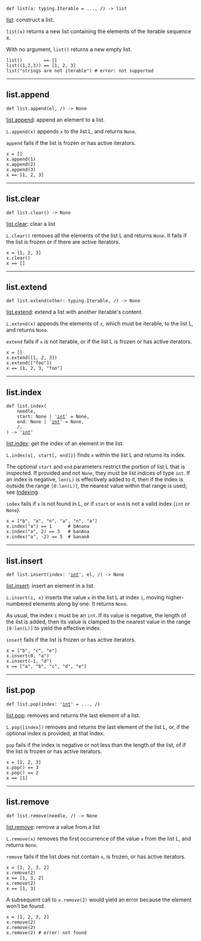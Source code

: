 

<pre class="language-python"><code><span class="source python"><span class="meta function python"><span class="storage type function python">def</span> <span class="entity name function python"><span class="meta generic-name python">list</span></span></span><span class="meta function parameters python"><span class="punctuation section parameters begin python">(</span></span><span class="meta function parameters python"><span class="variable parameter python">a</span></span><span class="meta function parameters annotation python"><span class="punctuation separator annotation parameter python">:</span> <span class="meta qualified-name python"><span class="meta generic-name python">typing</span><span class="punctuation accessor dot python">.</span><span class="meta generic-name python">Iterable</span></span> </span><span class="meta function parameters default-value python"><span class="keyword operator assignment python">=</span> <span class="constant language python">...</span></span><span class="meta function parameters python"><span class="punctuation separator parameters python">,</span> /<span class="punctuation section parameters end python">)</span></span><span class="meta function python"> </span><span class="meta function annotation return python"><span class="punctuation separator annotation return python">-&gt;</span> <span class="meta qualified-name python"><span class="support type python">list</span></span></span></span></code></pre>

[list](https://github.com/bazelbuild/starlark/blob/master/spec.md#list): construct a list.

`list(x)` returns a new list containing the elements of the
iterable sequence x.

With no argument, `list()` returns a new empty list.

```
list()        == []
list((1,2,3)) == [1, 2, 3]
list("strings are not iterable") # error: not supported
```

***

## list.append

<pre class="language-python"><code><span class="source python"><span class="meta function python"><span class="storage type function python">def</span> <span class="entity name function python"><span class="meta generic-name python">list</span></span>.<span class="entity name function python"><span class="meta generic-name python">append</span></span></span><span class="meta function parameters python"><span class="punctuation section parameters begin python">(</span></span><span class="meta function parameters python"><span class="variable parameter python">el</span><span class="punctuation separator parameters python">,</span> /<span class="punctuation section parameters end python">)</span></span><span class="meta function python"> </span><span class="meta function annotation return python"><span class="punctuation separator annotation return python">-&gt;</span> <span class="constant language python">None</span></span></span></code></pre>

[list.append](https://github.com/bazelbuild/starlark/blob/master/spec.md#list·append): append an element to a list.

`L.append(x)` appends `x` to the list L, and returns `None`.

`append` fails if the list is frozen or has active iterators.

```
x = []
x.append(1)
x.append(2)
x.append(3)
x == [1, 2, 3]
```

***

## list.clear

<pre class="language-python"><code><span class="source python"><span class="meta function python"><span class="storage type function python">def</span> <span class="entity name function python"><span class="meta generic-name python">list</span></span>.<span class="entity name function python"><span class="meta generic-name python">clear</span></span></span><span class="meta function parameters python"><span class="punctuation section parameters begin python">(</span></span><span class="meta function parameters python"><span class="punctuation section parameters end python">)</span></span><span class="meta function python"> </span><span class="meta function annotation return python"><span class="punctuation separator annotation return python">-&gt;</span> <span class="constant language python">None</span></span></span></code></pre>

[list.clear](https://github.com/bazelbuild/starlark/blob/master/spec.md#list·clear): clear a list

`L.clear()` removes all the elements of the list L and returns `None`.
It fails if the list is frozen or if there are active iterators.

```
x = [1, 2, 3]
x.clear()
x == []
```

***

## list.extend

<pre class="language-python"><code><span class="source python"><span class="meta function python"><span class="storage type function python">def</span> <span class="entity name function python"><span class="meta generic-name python">list</span></span>.<span class="entity name function python"><span class="meta generic-name python">extend</span></span></span><span class="meta function parameters python"><span class="punctuation section parameters begin python">(</span></span><span class="meta function parameters python"><span class="variable parameter python">other</span></span><span class="meta function parameters annotation python"><span class="punctuation separator annotation parameter python">:</span> <span class="meta qualified-name python"><span class="meta generic-name python">typing</span><span class="punctuation accessor dot python">.</span><span class="meta generic-name python">Iterable</span></span></span><span class="meta function parameters python"><span class="punctuation separator parameters python">,</span> /<span class="punctuation section parameters end python">)</span></span><span class="meta function python"> </span><span class="meta function annotation return python"><span class="punctuation separator annotation return python">-&gt;</span> <span class="constant language python">None</span></span></span></code></pre>

[list.extend](https://github.com/bazelbuild/starlark/blob/master/spec.md#list·extend): extend a list with another iterable's content.

`L.extend(x)` appends the elements of `x`, which must be iterable, to
the list L, and returns `None`.

`extend` fails if `x` is not iterable, or if the list L is frozen or has
active iterators.

```
x = []
x.extend([1, 2, 3])
x.extend(["foo"])
x == [1, 2, 3, "foo"]
```

***

## list.index

<pre class="language-python"><code><span class="source python"><span class="meta function python"><span class="storage type function python">def</span> <span class="entity name function python"><span class="meta generic-name python">list</span></span>.<span class="entity name function python"><span class="meta generic-name python">index</span></span></span><span class="meta function parameters python"><span class="punctuation section parameters begin python">(</span></span><span class="meta function parameters python">
    <span class="variable parameter python">needle</span><span class="punctuation separator parameters python">,</span>
    <span class="variable parameter python">start</span></span><span class="meta function parameters annotation python"><span class="punctuation separator annotation parameter python">:</span> <span class="constant language python">None</span> <span class="keyword operator arithmetic python">|</span> <span class="meta string python"><span class="string quoted single python"><span class="punctuation definition string begin python">&#39;</span></span></span><span class="meta string python"><span class="string quoted single python"><a href="/lib/int">int</a><span class="punctuation definition string end python">&#39;</span></span></span> </span><span class="meta function parameters default-value python"><span class="keyword operator assignment python">=</span> <span class="constant language python">None</span></span><span class="meta function parameters python"><span class="punctuation separator parameters python">,</span>
    <span class="variable parameter python">end</span></span><span class="meta function parameters annotation python"><span class="punctuation separator annotation parameter python">:</span> <span class="constant language python">None</span> <span class="keyword operator arithmetic python">|</span> <span class="meta string python"><span class="string quoted single python"><span class="punctuation definition string begin python">&#39;</span></span></span><span class="meta string python"><span class="string quoted single python"><a href="/lib/int">int</a><span class="punctuation definition string end python">&#39;</span></span></span> </span><span class="meta function parameters default-value python"><span class="keyword operator assignment python">=</span> <span class="constant language python">None</span></span><span class="meta function parameters python"><span class="punctuation separator parameters python">,</span>
    /<span class="punctuation separator parameters python">,</span>
<span class="punctuation section parameters end python">)</span></span><span class="meta function python"> </span><span class="meta function annotation return python"><span class="punctuation separator annotation return python">-&gt;</span> <span class="meta string python"><span class="string quoted single python"><span class="punctuation definition string begin python">&#39;</span></span></span><span class="meta string python"><span class="string quoted single python"><a href="/lib/int">int</a><span class="punctuation definition string end python">&#39;</span></span></span></span></span></code></pre>

[list.index](https://github.com/bazelbuild/starlark/blob/master/spec.md#list·index): get the index of an element in the list.

`L.index(x[, start[, end]])` finds `x` within the list L and returns its
index.

The optional `start` and `end` parameters restrict the portion of
list L that is inspected.  If provided and not `None`, they must be list
indices of type `int`. If an index is negative, `len(L)` is effectively
added to it, then if the index is outside the range `[0:len(L)]`, the
nearest value within that range is used; see [Indexing](#indexing).

`index` fails if `x` is not found in L, or if `start` or `end`
is not a valid index (`int` or `None`).

```
x = ["b", "a", "n", "a", "n", "a"]
x.index("a") == 1      # bAnana
x.index("a", 2) == 3   # banAna
x.index("a", -2) == 5  # bananA
```

***

## list.insert

<pre class="language-python"><code><span class="source python"><span class="meta function python"><span class="storage type function python">def</span> <span class="entity name function python"><span class="meta generic-name python">list</span></span>.<span class="entity name function python"><span class="meta generic-name python">insert</span></span></span><span class="meta function parameters python"><span class="punctuation section parameters begin python">(</span></span><span class="meta function parameters python"><span class="variable parameter python">index</span></span><span class="meta function parameters annotation python"><span class="punctuation separator annotation parameter python">:</span> <span class="meta string python"><span class="string quoted single python"><span class="punctuation definition string begin python">&#39;</span></span></span><span class="meta string python"><span class="string quoted single python"><a href="/lib/int">int</a><span class="punctuation definition string end python">&#39;</span></span></span></span><span class="meta function parameters python"><span class="punctuation separator parameters python">,</span> <span class="variable parameter python">el</span><span class="punctuation separator parameters python">,</span> /<span class="punctuation section parameters end python">)</span></span><span class="meta function python"> </span><span class="meta function annotation return python"><span class="punctuation separator annotation return python">-&gt;</span> <span class="constant language python">None</span></span></span></code></pre>

[list.insert](https://github.com/bazelbuild/starlark/blob/master/spec.md#list·insert): insert an element in a list.

`L.insert(i, x)` inserts the value `x` in the list L at index `i`,
moving higher-numbered elements along by one.  It returns `None`.

As usual, the index `i` must be an `int`. If its value is negative,
the length of the list is added, then its value is clamped to the
nearest value in the range `[0:len(L)]` to yield the effective index.

`insert` fails if the list is frozen or has active iterators.

```
x = ["b", "c", "e"]
x.insert(0, "a")
x.insert(-1, "d")
x == ["a", "b", "c", "d", "e"]
```

***

## list.pop

<pre class="language-python"><code><span class="source python"><span class="meta function python"><span class="storage type function python">def</span> <span class="entity name function python"><span class="meta generic-name python">list</span></span>.<span class="entity name function python"><span class="meta generic-name python">pop</span></span></span><span class="meta function parameters python"><span class="punctuation section parameters begin python">(</span></span><span class="meta function parameters python"><span class="variable parameter python">index</span></span><span class="meta function parameters annotation python"><span class="punctuation separator annotation parameter python">:</span> <span class="meta string python"><span class="string quoted single python"><span class="punctuation definition string begin python">&#39;</span></span></span><span class="meta string python"><span class="string quoted single python"><a href="/lib/int">int</a><span class="punctuation definition string end python">&#39;</span></span></span> </span><span class="meta function parameters default-value python"><span class="keyword operator assignment python">=</span> <span class="constant language python">...</span></span><span class="meta function parameters python"><span class="punctuation separator parameters python">,</span> /<span class="punctuation section parameters end python">)</span></span><span class="meta function python"></span></span></code></pre>

[list.pop](https://github.com/bazelbuild/starlark/blob/master/spec.md#list·pop): removes and returns the last element of a list.

`L.pop([index])` removes and returns the last element of the list L, or,
if the optional index is provided, at that index.

`pop` fails if the index is negative or not less than the length of
the list, of if the list is frozen or has active iterators.

```
x = [1, 2, 3]
x.pop() == 3
x.pop() == 2
x == [1]
```

***

## list.remove

<pre class="language-python"><code><span class="source python"><span class="meta function python"><span class="storage type function python">def</span> <span class="entity name function python"><span class="meta generic-name python">list</span></span>.<span class="entity name function python"><span class="meta generic-name python">remove</span></span></span><span class="meta function parameters python"><span class="punctuation section parameters begin python">(</span></span><span class="meta function parameters python"><span class="variable parameter python">needle</span><span class="punctuation separator parameters python">,</span> /<span class="punctuation section parameters end python">)</span></span><span class="meta function python"> </span><span class="meta function annotation return python"><span class="punctuation separator annotation return python">-&gt;</span> <span class="constant language python">None</span></span></span></code></pre>

[list.remove](https://github.com/bazelbuild/starlark/blob/master/spec.md#list·remove): remove a value from a list

`L.remove(x)` removes the first occurrence of the value `x` from the
list L, and returns `None`.

`remove` fails if the list does not contain `x`, is frozen, or has
active iterators.

```
x = [1, 2, 3, 2]
x.remove(2)
x == [1, 3, 2]
x.remove(2)
x == [1, 3]
```

A subsequent call to `x.remove(2)` would yield an error because the
element won't be found.

```
x = [1, 2, 3, 2]
x.remove(2)
x.remove(2)
x.remove(2) # error: not found
```
